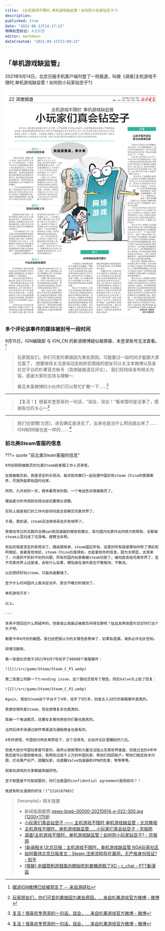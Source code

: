 ```yaml
---
title: 《主机游戏不限时,单机游戏缺监管！如何防小玩家钻空子?》
description:
published: true
date: "2022-06-13T14:17:23"
特殊标签标记: #无标签
editor: markdown
dateCreated: "2021-09-15T23:09:23"
---
```


## 「单机游戏缺监管」

2021年9月14日，北京日报手机客户端刊登了一则报道，叫做《调查|主机游戏不限时,单机游戏缺监管！如何防小玩家钻空子?》

![北京晚报2021年9月14日22版](/src/game/Steam/北京晚报2021年9月14日22版.jpg)

### 多个评论该事件的媒体被封号一段时间

9月15日，IGN编辑部 与 IGN_CN 的新浪微博疑似被屏蔽，未登录账号无法查看。[^952562]

[^952562]: [据说IGN微博已经被禁言了 -- 来自游研社](https://web.archive.org/web/20210915143656/https://www.yystv.cn/n/952562)

> 玩家朋友们，你们可爱的果娘因为某些原因，可能要过一段时间才能跟大家见面了，
    想要继续关注游戏动态和折扣情报的朋友可以关注本微博以及各社交平台的杉果官方帐号（具体链接请见评论），
    我们将持续发布相关内容。感谢大家的支持与理解～
>
> 看见本条微博的小伙伴们可以帮忙扩散一下……[^y58IS]

[^y58IS]: [玩家朋友们，你们可爱的果娘因为某些原因，... 来自杉果游戏官方微博 - 微博](https://archive.is/y58IS "https://www.weibo.com/5578017290/KyjbLEBTc")

---

> 【复活！】很喜欢奎恩哥的一句话，“误会，误会！”看来暂时是没事了，感谢各位的关心～[^7nuh8]

---

> 我们也很懵[允悲]，进去确实是进去了，出来也是没什么预兆就出来了……IGN和BB姬也是一样的…… [^7nuh8]

[^7nuh8]: [复活！很喜欢奎恩哥的一句话，误会，... 来自杉果游戏官方微博 - 微博](https://archive.is/7nuh8 "https://www.weibo.com/5578017290/KyjMMdSHz")

### 前北美Steam客服的信息

???+ quote "前北美Steam客服的信息"

    9月初刚刚被裁员的北美Steam前客服工作人员来答。

    在我被裁员前，我是坚定的乐观派。每天和同事们一起处理中国区和steam China的客服案件，尽我所能帮助国内玩家。

    然而，九月初的一天，我休着周末的假。一个电话告诉我被裁员了。

    理由是分析师调研后得出结论要商业调整。

    实际上就是我们的工作内容将彻底全部移交完美世界了。

    于是，我知道，steam没法继续呆在灰色地带了。

    我曾经写过的无数的治理vpn和加速器的报告和建议，我为国内玩家作出的努力和帮助，全都被steam上层扫进了垃圾堆。螳臂当车啊。

    现在的我是坚定的悲观派了。理由很简单，steam国区所有，这里的所有就是哪怕你转了港区和阿根廷，或者其他地区，steam China也查得到，也能拿到你的信息，因为太明显，太简单了，只是抓不抓封不封的问题。所有的国内玩家都被steam切割了。被彻底卖给完美世界了。至于完美世界上边是谁，会有什么后果，哪怕身在海外我也不敢揣测，不敢说。

    以后想好好玩steam，只能肉身翻墙了。

    至于什么时间国内上面决定动手，我也不瞎分析揣测了。

    单机游戏万岁！

    以上。

    ---

    本来不想回应什么质疑声的，但是谁让我最近被裁员闲得无聊呢？姑且发两张图片怼怼你们当个乐子吧。

    都是今年6月份的截图。我已经把我认为的关键信息黑掉了，如果有遗漏，请务必评论区告知。

    视情况删除。

    第一张是纪念我于2021年6月7号经手了88888个客服案件：

    ![1](/src/game/Steam/Steam_C_P1.webp)

    第二张是公司聊一个trending issue，这个是纪念我写了报告，然后Valve马上给了回复：

    ![2](/src/game/Steam/Steam_C_P2.webp)

    Again, 我给Steam这个平台干了4年，经手了9万多，四舍五入10万的客服案件是真的。

    我曾经很热爱Steam，现在感情复杂也是真的。

    我被一个电话裁员，还要反复揭伤疤给你们看也是真的。

    当然后续手续通过邮件等渠道沟通赔偿金也是有的。

    4年的感悟，中国部分网友素质低下，这个没得洗，比如评论区里蹦跶的几位。

    但是大部分中国玩家是可爱的，虽然以我微薄的力量没法阻止完美世界接盘，但是过去的4年中我还是可以很骄傲地说，我帮助过成千上万的中国玩家。帮他们找回账户，帮他们搞定技术问题，打击黑产灰产，提醒玩家，也提醒Valve加速器和VPN的危害，等等等等。

    祝爱玩游戏的大家都越来越好吧。

    至于取匿是不可能取匿的，你们当美国的confidential agreement是厕纸吗？！

    我是有职业道德的好伐！[^2116167003]

[^2116167003]: https://web.archive.org/web/20210915083215/https://www.zhihu.com/question/398634825/answer/2116167003

> [!example]+ 相关链接
> + 新闻版面截图 [news-bjwb-00000-20210914-e-022-300.jpg (1200×1759)](https://archive.is/5IWnp "https://bjrbdzb.bjd.com.cn/bjwb/mobile/2021/20210914/20210914_022/news-bjwb-00000-20210914-e-022-300.jpg")
> + [小玩家们真会钻空子 —— 主机游戏不限时 单机游戏缺监管 - 北京晚报](https://web.archive.org/web/20210915033056/https://bjrbdzb.bjd.com.cn/bjwb/mobile/2021/20210914/20210914_022/content_20210914_022_1.htm#page20?digital:newspaperBjwb:empty)
> + [主机游戏不限时，单机游戏缺监管......小玩家们真会钻空子 - 京报网](https://web.archive.org/web/20210915033005/https://news.bjd.com.cn/deep/2021/09/14/173804t115.html)
> + [调查|主机游戏不限时，单机游戏缺监管！如何防小玩家钻空子? - 京报网](https://web.archive.org/web/20210915024906/https://news.bjd.com.cn/deep/2021/09/14/173751t115.html)
> + [[新闻相关]北京日报：主机游戏不限时，单机游戏缺监管 NGA玩家社区](https://archive.is/ER0AV "https://bbs.nga.cn/read.php?tid=28514992")
> + [如何看待北京日报发文：Steam 注册流程存在漏洞，无严格身份验证? - 知乎](https://web.archive.org/web/20210915090112/https://www.zhihu.com/question/486954215)
> + [[情報] 中國管制遊戲風向開始吹到單機遊戲了XD - c_chat - PTT動漫區](https://web.archive.org/web/20211010153904/https://pttcomic.com/c_chat/M.1631675732.A.B06.html)
